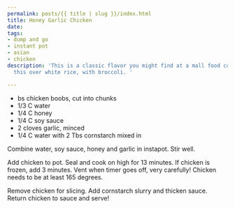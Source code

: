 ```yaml
---
permalink: posts/{{ title | slug }}/index.html
title: Honey Garlic Chicken
date: 
tags:
- dump and go
- instant pot
- asian
- chicken
description: 'This is a classic flavor you might find at a mall food court! I serve
  this over white rice, with broccoli. '

---
```

* bs chicken boobs, cut into chunks
* 1/3 C water
* 1/4 C honey
* 1/4 C soy sauce
* 2 cloves garlic, minced
* 1/4 C water with 2 Tbs cornstarch mixed in

Combine water, soy sauce, honey and garlic in instapot. Stir well.

Add chicken to pot. Seal and cook on high for 13 minutes. If chicken is frozen, add 3 minutes. Vent when timer goes off, very carefully! Chicken needs to be at least 165 degrees.

Remove chicken for slicing. Add cornstarch slurry and thicken sauce. Return chicken to sauce and serve!